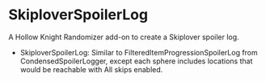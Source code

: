 # SkiploverSpoilerLog

A Hollow Knight Randomizer add-on to create a Skiplover spoiler log.

- SkiploverSpoilerLog: Similar to FilteredItemProgressionSpoilerLog from CondensedSpoilerLogger, except each sphere includes locations that would be reachable with All skips enabled.
